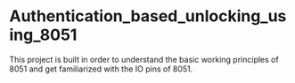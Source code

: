 # Authentication_based_unlocking_using_8051
This project is built in order to understand the basic working principles of 8051 and get familiarized with the IO pins of 8051. 
